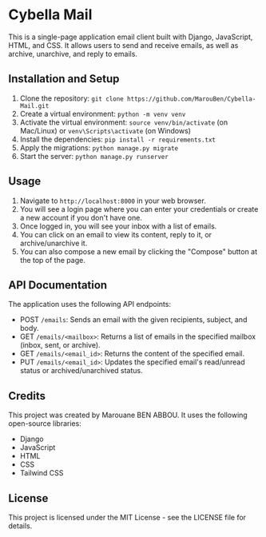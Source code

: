 # Cybella Mail
This is a single-page application email client built with Django, JavaScript, HTML, and CSS. It allows users to send and receive emails, as well as archive, unarchive, and reply to emails.

## Installation and Setup
1. Clone the repository: `git clone https://github.com/MarouBen/Cybella-Mail.git`
2. Create a virtual environment: `python -m venv venv`
3. Activate the virtual environment: `source venv/bin/activate` (on Mac/Linux) or `venv\Scripts\activate` (on Windows)
4. Install the dependencies: `pip install -r requirements.txt`
5. Apply the migrations: `python manage.py migrate`
6. Start the server: `python manage.py runserver`

## Usage
1. Navigate to `http://localhost:8000` in your web browser.
2. You will see a login page where you can enter your credentials or create a new account if you don't have one.
3. Once logged in, you will see your inbox with a list of emails.
4. You can click on an email to view its content, reply to it, or archive/unarchive it.
5. You can also compose a new email by clicking the "Compose" button at the top of the page.

## API Documentation
The application uses the following API endpoints:

* POST `/emails`: Sends an email with the given recipients, subject, and body.
* GET `/emails/<mailbox>`: Returns a list of emails in the specified mailbox (inbox, sent, or archive).
* GET `/emails/<email_id>`: Returns the content of the specified email.
* PUT `/emails/<email_id>`: Updates the specified email's read/unread status or archived/unarchived status.

## Credits
This project was created by Marouane BEN ABBOU. It uses the following open-source libraries:

* Django
* JavaScript
* HTML
* CSS
* Tailwind CSS

## License
This project is licensed under the MIT License - see the LICENSE file for details.
